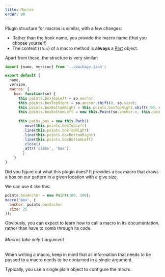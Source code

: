 ```yaml
---
title: Macros
order: 90
---
```


Plugin structure for macros is similar, with a few changes:

-   Rather than the hook name, you provide the macro name (that you choose yourself)
-   The context (`this`) of a macro method is **always** a [Part](/reference/api/part) object.

Apart from these, the structure is very similar:

```js
import {name, version} from '../package.json';

export default {
  name,
  version,
  macros: {
    box: function(so) {
      this.points.boxTopLeft = so.anchor;
      this.points.boxTopRight = so.anchor.shift(0, so.size);
      this.points.boxBottomRight = this.points.boxTopRight.shift(-90, so.size);
      this.points.boxBottomLeft = new this.Point(so.anchor.x, this.points.boxBottomRight.y);
     
      this.paths.box = new this.Path()
        .move(this.points.boxTopLeft)
        .line(this.points.boxTopRight)
        .line(this.points.boxBottomRight)
        .line(this.points.boxBottomLeft)
        .close()
        .attr('class', 'box');
		}
	}
}
```

Did you figure out what this plugin does?
It provides a `box` macro that draws a box on our pattern in a given location with a give size.

We can use it like this:

```js
points.boxAnchor = new Point(100, 100);
macro('box', {
  anchor: points.boxAnchor
  size: 25
}); 
```

Obviously, you can expect to learn how to call a macro in its documentation,
rather than have to comb through its code.

<Note>

###### Macros take only 1 argument

When writing a macro, keep in mind that all information that needs to be passed
to a macro needs to be contained in a single argument.

Typically, you use a single plain object to configure the macro.

</Note>
